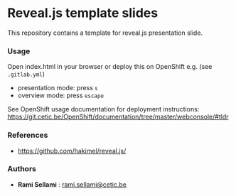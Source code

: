 # Reveal.js template slides

This repository contains a template for reveal.js presentation slide.

### Usage

Open index.html in your browser or deploy this on OpenShift e.g. (see `.gitlab.yml`)

* presentation mode: press `s`
* overview mode: press `escape`

See OpenShift usage documentation for deployment instructions: https://git.cetic.be/OpenShift/documentation/tree/master/webconsole/#tldr

### References

* https://github.com/hakimel/reveal.js/

### Authors

* **Rami Sellami** : rami.sellami@cetic.be
